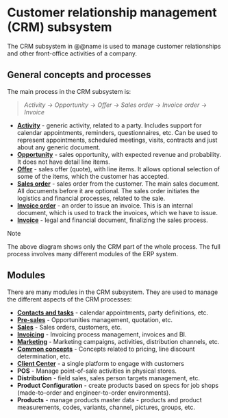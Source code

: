 ﻿# Customer relationship management (CRM) subsystem

The CRM subsystem in @@name is used to manage customer relationships and other front-office activities of a company.

## General concepts and processes

The main process in the CRM subsystem is:

> *Activity* → *Opportunity* → *Offer* → *Sales order* → *Invoice order* → *Invoice*

* **[Activity](xref:General.Activities.Activities)** - generic activity, related to a party. Includes support for calendar appointments, reminders, questionnaires, etc. Can be used to represent appointments, scheduled meetings, visits, contracts and just about any generic document.
* **[Opportunity](xref:Crm.Presales.Deals)** - sales opportunity, with expected revenue and probability. It does not have detail line items.
* **[Offer](xref:Crm.Presales.Offers)** - sales offer (quote), with line items. It allows optional selection of some of the items, which the customer has accepted.
* **[Sales order](xref:Crm.Sales.SalesOrders)** - sales order from the customer. The main sales document. All documents before it are optional. The sales order initiates the logistics and financial processes, related to the sale.
* **[Invoice order](xref:Crm.Invoicing.InvoiceOrders)** - an order to issue an invoice. This is an internal document, which is used to track the invoices, which we have to issue.
* **[Invoice](xref:Crm.Invoicing.Invoices)** - legal and financial document, finalizing the sales process.

> [!NOTE]
> The above diagram shows only the CRM part of the whole process.
> The full process involves many different modules of the ERP system.

## Modules

There are many modules in the CRM subsystem.
They are used to manage the different aspects of the CRM processes:

* **[Contacts and tasks](https://docs.erp.net/tech/modules/crm/contacts/index.html?q=Contacts%20and%20tasks)** - calendar appointments, party definitions, etc.
* **[Pre-sales](https://docs.erp.net/tech/modules/crm/presales/index.html?q=crm)** - Opportunities management, quotation, etc.
* **[Sales](https://docs.erp.net/tech/modules/crm/sales/index.html?q=crm%20Sales)** - Sales orders, customers, etc.
* **[Invoicing](https://docs.erp.net/tech/modules/crm/invoicing/index.html?q=crm%20Invoicing)** - Invoicing process management, invoices and BI.
* **[Marketing](https://docs.erp.net/tech/modules/crm/marketing/index.html)** - Marketing campaigns, activities, distribution channels, etc.
* **[Common concepts](https://docs.erp.net/tech/modules/crm/crm-common/index.html)** - Concepts related to pricing, line discount determination, etc.
* **[Client Center](https://docs.erp.net/tech/modules/crm/clientcenter/index.html)** - a single platform to engage with customers
* **POS** - Manage point-of-sale activities in physical stores.
* **Distribution** - field sales, sales person targets management, etc.
* **Product Configuration** - create products based on specs for job shops (made-to-order and engineer-to-order environments).
* **Products** - manage products master data - products and product measurements, codes, variants, channel, pictures, groups, etc.
